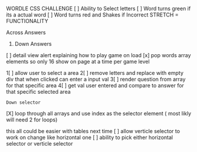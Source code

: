 WORDLE CSS CHALLENGE
[ ] Ability to Select letters
[ ] Word turns green if its a actual word
[ ] Word turns red and Shakes if Incorrect
STRETCH = FUNCTIONALITY

Across Answers

1.  Down Answers

[   ] detail view alert explaining how to play game on load
[x] pop words array elements so only 16 show on page at a time per game level


1[ ] allow user to select a area
2[ ] remove letters and replace with empty div that when clicked can enter a input val
3[ ] render question from array for that specific area
4[ ] get val user entered and compare to answer for that specific selected area 

    Down selector
[X] loop through all arrays and use index as the selector element ( most likly will need 2 for loops)

this all could be easier with tables next time
[ ] allow verticle selector to work on change like horizontal one
[ ] ability to pick either horizontal selector or verticle selector
